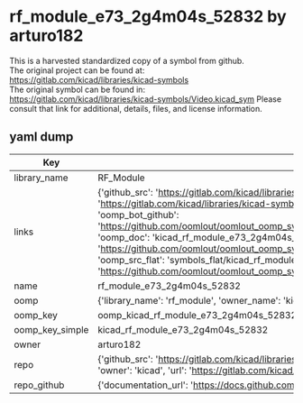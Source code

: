 # rf_module_e73_2g4m04s_52832 by arturo182  
This is a harvested standardized copy of a symbol from github.  
The original project can be found at:  
https://gitlab.com/kicad/libraries/kicad-symbols  
The original symbol can be found in:
https://gitlab.com/kicad/libraries/kicad-symbols/Video.kicad_sym
Please consult that link for additional, details, files, and license information.  
## yaml dump  
| Key | Value |  
| --- | --- |  
| library_name | RF_Module |  
| links | {'github_src': 'https://gitlab.com/kicad/libraries/kicad-symbols/Video.kicad_sym', 'github_src_repo': 'https://gitlab.com/kicad/libraries/kicad-symbols', 'oomp_bot': 'kicad_rf_module_e73_2g4m04s_52832/working', 'oomp_bot_github': 'https://github.com/oomlout/oomlout_oomp_symbol_bot/tree/main/kicad_rf_module_e73_2g4m04s_52832/working', 'oomp_doc': 'kicad_rf_module_e73_2g4m04s_52832/working', 'oomp_doc_github': 'https://github.com/oomlout/oomlout_oomp_symbol_doc/tree/main/kicad_rf_module_e73_2g4m04s_52832/working', 'oomp_src_flat': 'symbols_flat/kicad_rf_module_e73_2g4m04s_52832/working', 'oomp_src_flat_github': 'https://github.com/oomlout/oomlout_oomp_symbol_src/tree/main/kicad_rf_module_e73_2g4m04s_52832/working'} |  
| name | rf_module_e73_2g4m04s_52832 |  
| oomp | {'library_name': 'rf_module', 'owner_name': 'kicad', 'symbol_name': 'rf_module_e73_2g4m04s_52832'} |  
| oomp_key | oomp_kicad_rf_module_e73_2g4m04s_52832 |  
| oomp_key_simple | kicad_rf_module_e73_2g4m04s_52832 |  
| owner | arturo182 |  
| repo | {'github_src': 'https://gitlab.com/kicad/libraries/kicad-symbols/Video.kicad_sym', 'name': 'libraries/kicad-symbols', 'owner': 'kicad', 'url': 'https://gitlab.com/kicad/libraries/kicad-symbols'} |  
| repo_github | {'documentation_url': 'https://docs.github.com/rest/repos/repos#get-a-repository', 'message': 'Not Found'} |  

